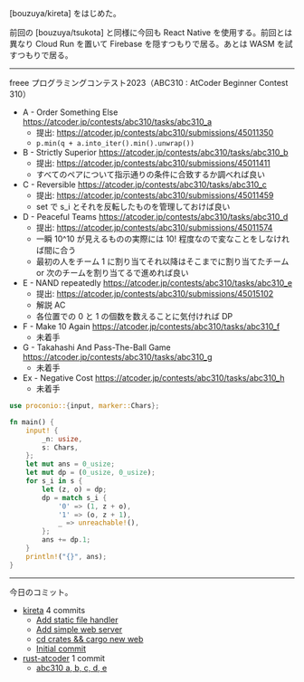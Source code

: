 [bouzuya/kireta] をはじめた。

前回の [bouzuya/tsukota] と同様に今回も React Native を使用する。前回とは異なり Cloud Run を置いて Firebase を隠すつもりで居る。あとは WASM を試すつもりで居る。

---

freee プログラミングコンテスト2023（ABC310 : AtCoder Beginner Contest 310）

- A - Order Something Else
  <https://atcoder.jp/contests/abc310/tasks/abc310_a>
  - 提出: <https://atcoder.jp/contests/abc310/submissions/45011350>
  - `p.min(q + a.into_iter().min().unwrap())`
- B - Strictly Superior
  <https://atcoder.jp/contests/abc310/tasks/abc310_b>
  - 提出: <https://atcoder.jp/contests/abc310/submissions/45011411>
  - すべてのペアについて指示通りの条件に合致するか調べれば良い
- C - Reversible
  <https://atcoder.jp/contests/abc310/tasks/abc310_c>
  - 提出: <https://atcoder.jp/contests/abc310/submissions/45011459>
  - set で s_i とそれを反転したものを管理しておけば良い
- D - Peaceful Teams
  <https://atcoder.jp/contests/abc310/tasks/abc310_d>
  - 提出: <https://atcoder.jp/contests/abc310/submissions/45011574>
  - 一瞬 10^10 が見えるものの実際には 10! 程度なので変なことをしなければ間に合う
  - 最初の人をチーム 1 に割り当てそれ以降はそこまでに割り当てたチーム or 次のチームを割り当てるで進めれば良い
- E - NAND repeatedly
  <https://atcoder.jp/contests/abc310/tasks/abc310_e>
  - 提出: <https://atcoder.jp/contests/abc310/submissions/45015102>
  - 解説 AC
  - 各位置での 0 と 1 の個数を数えることに気付ければ DP
- F - Make 10 Again
  <https://atcoder.jp/contests/abc310/tasks/abc310_f>
  - 未着手
- G - Takahashi And Pass-The-Ball Game
  <https://atcoder.jp/contests/abc310/tasks/abc310_g>
  - 未着手
- Ex - Negative Cost
  <https://atcoder.jp/contests/abc310/tasks/abc310_h>
  - 未着手

```rust
use proconio::{input, marker::Chars};

fn main() {
    input! {
        _n: usize,
        s: Chars,
    };
    let mut ans = 0_usize;
    let mut dp = (0_usize, 0_usize);
    for s_i in s {
        let (z, o) = dp;
        dp = match s_i {
            '0' => (1, z + o),
            '1' => (o, z + 1),
            _ => unreachable!(),
        };
        ans += dp.1;
    }
    println!("{}", ans);
}
```

---

今日のコミット。

- [kireta](https://github.com/bouzuya/kireta) 4 commits
  - [Add static file handler](https://github.com/bouzuya/kireta/commit/0e6c5c6663d6cb057826530104ce120047de031f)
  - [Add simple web server](https://github.com/bouzuya/kireta/commit/652ca89ea9956fb1f54bb482efdf07f8d46416d9)
  - [cd crates && cargo new web](https://github.com/bouzuya/kireta/commit/443ce74d7e0f06a7ba197ac5b420114dcdea7339)
  - [Initial commit](https://github.com/bouzuya/kireta/commit/7f43e9dfd3645f72a009a82691915e63b5e076b6)
- [rust-atcoder](https://github.com/bouzuya/rust-atcoder) 1 commit
  - [abc310 a, b, c, d, e](https://github.com/bouzuya/rust-atcoder/commit/bfc9360a9f8fd9d59110378ddec4bf496844e987)
